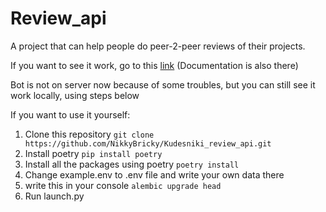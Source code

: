 # Review_api
A project that can help people do peer-2-peer reviews of their projects.

If you want to see it work, go to this [link](http://158.160.138.75/docs) (Documentation is also there)

Bot is not on server now because of some troubles, but you can still see it work locally, using steps below

If you want to use it yourself:
1. Clone this repository ```git clone https://github.com/NikkyBricky/Kudesniki_review_api.git```
2. Install poetry ```pip install poetry```
3. Install all the packages using poetry ```poetry install```
4. Change example.env to .env file and write your own data there
5. write this in your console ```alembic upgrade head```
6. Run launch.py 
